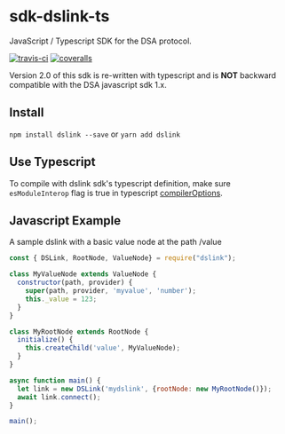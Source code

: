 # sdk-dslink-ts
JavaScript / Typescript SDK for the DSA protocol.

<a href='https://travis-ci.org/IOT-DSA/sdk-dslink-ts'><img src="https://travis-ci.org/IOT-DSA/sdk-dslink-ts.svg?branch=master" title="travis-ci"></a>
<a href='https://coveralls.io/github/IOT-DSA/sdk-dslink-ts'><img src='https://coveralls.io/repos/github/IOT-DSA/sdk-dslink-ts/badge.svg?branch=master&service=github&cache=0' title="coveralls"/></a>


Version 2.0 of this sdk is re-written with typescript and is **NOT** backward compatible with the DSA javascript sdk 1.x.

## Install

`npm install dslink --save` 
or
`yarn add dslink`

## Use Typescript

To compile with dslink sdk's typescript definition, make sure `esModuleInterop` flag is true in typescript [compilerOptions](https://www.typescriptlang.org/docs/handbook/compiler-options.html).

## Javascript Example

A sample dslink with a basic value node at the path /value

```javascript
const { DSLink, RootNode, ValueNode} = require("dslink");

class MyValueNode extends ValueNode {
  constructor(path, provider) {
    super(path, provider, 'myvalue', 'number');
    this._value = 123;
  }
}

class MyRootNode extends RootNode {
  initialize() {
    this.createChild('value', MyValueNode);
  }
}

async function main() {
  let link = new DSLink('mydslink', {rootNode: new MyRootNode()});
  await link.connect();
}

main();

```
